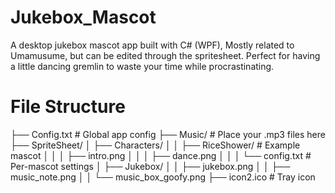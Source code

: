 # Jukebox_Mascot

A desktop jukebox mascot app built with C# (WPF), Mostly related to Umamusume, but can be edited through the spritesheet.
Perfect for having a little dancing gremlin to waste your time while procrastinating.

# File Structure

├── Config.txt # Global app config
├── Music/ # Place your .mp3 files here
├── SpriteSheet/
│ ├── Characters/
│ │ ├── RiceShower/ # Example mascot
│ │ │ ├── intro.png
│ │ │ ├── dance.png
│ │ │ └── config.txt # Per-mascot settings
│ ├── Jukebox/
│ │ ├── jukebox.png
│ │ ├── music_note.png
│ │ └── music_box_goofy.png
├── icon2.ico # Tray icon
